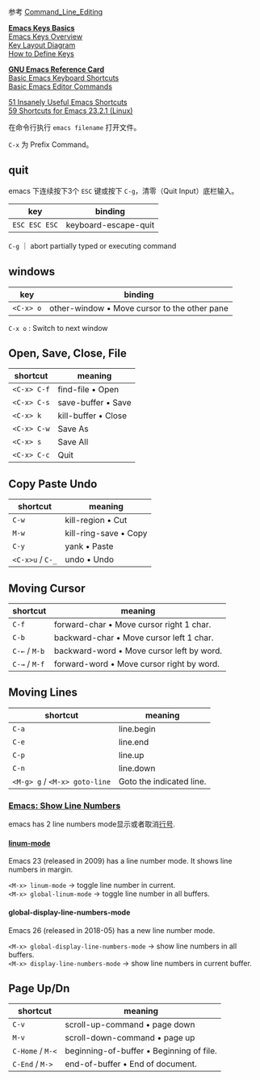 
参考 [Command_Line_Editing](https://github.com/fan2/Linux-Notes/blob/master/shell/manual/Command_Line_Editing.md)

[**Emacs Keys Basics**](http://ergoemacs.org/emacs/emacs_keys_basics.html)  
[Emacs Keys Overview](http://ergoemacs.org/emacs/emacs_keybinding_overview.html)  
[Key Layout Diagram](http://ergoemacs.org/emacs/emacs_kb_shortcuts.html)  
[How to Define Keys](http://ergoemacs.org/emacs/keyboard_shortcuts.html)  

[**GNU Emacs Reference Card**](https://www.gnu.org/software/emacs/refcards/pdf/refcard.pdf)  
[Basic Emacs Keyboard Shortcuts](http://www.stat.rice.edu/~bhatticr/tutorials/EmacsShortcuts.pdf)  
[Basic Emacs Editor Commands](https://www.cs.colostate.edu/helpdocs/emacs.html)  

[51 Insanely Useful Emacs Shortcuts](http://www.grokcode.com/207/51-insanely-useful-emacs-shortcuts/)  
[59 Shortcuts for Emacs 23.2.1 (Linux)](https://shortcutworld.com/Emacs/linux/Emacs_23.2.1_Shortcuts)  

在命令行执行 `emacs filename` 打开文件。

`C-x` 为 Prefix Command。

## quit

emacs 下连续按下3个 `ESC` 键或按下 `C-g`，清零（Quit Input）底栏输入。

key            | binding
---------------|--------
`ESC ESC ESC`  | keyboard-escape-quit
`C-g`          ｜ abort partially typed or executing command

## windows

key              | binding
-----------------|-------
`<C-x> o`        | other-window • Move cursor to the other pane

`C-x o` : Switch to next window

## Open, Save, Close, File

shortcut          | meaning
------------------|----------
`<C-x> C-f`       | find-file • Open
`<C-x> C-s`       | save-buffer • Save
`<C-x> k`         | kill-buffer • Close
`<C-x> C-w`       | Save As
`<C-x> s`         | Save All
`<C-x> C-c`       | Quit

## Copy Paste Undo

shortcut          | meaning
------------------|----------
`C-w`             | kill-region • Cut
`M-w`             | kill-ring-save • Copy
`C-y`             | yank • Paste
`<C-x>u` / `C-_`  | undo • Undo

## Moving Cursor

shortcut          | meaning
------------------|----------
`C-f`             | forward-char • Move cursor right 1 char.
`C-b`             | backward-char • Move cursor left 1 char.
`C-←` / `M-b`     | backward-word • Move cursor left by word.
`C-→` / `M-f`     | forward-word • Move cursor right by word.

## Moving Lines

shortcut          | meaning
------------------|----------
`C-a`             | line.begin
`C-e`             | line.end
`C-p`             | line.up
`C-n`             | line.down
`<M-g> g` / `<M-x> goto-line` | Goto the indicated line.

### [Emacs: Show Line Numbers](http://ergoemacs.org/emacs/emacs_line_number_mode.html)

emacs has 2 line numbers mode显示或者取消[行号](https://blog.csdn.net/dghggij/article/details/84191532).

#### [linum-mode](https://blog.csdn.net/dghggij/article/details/84191532)

Emacs 23 (released in 2009) has a line number mode. It shows line numbers in margin.

`<M-x> linum-mode` → toggle line number in current.  
`<M-x> global-linum-mode` → toggle line number in all buffers.  

#### global-display-line-numbers-mode

Emacs 26 (released in 2018-05) has a new line number mode.

`<M-x> global-display-line-numbers-mode` → show line numbers in all buffers.  
`<M-x> display-line-numbers-mode` → show line numbers in current buffer.  

## Page Up/Dn

shortcut          | meaning
------------------|----------
`C-v`             | scroll-up-command • page down
`M-v`             | scroll-down-command • page up
`C-Home` / `M-<`  | beginning-of-buffer • Beginning of file.
`C-End` / `M->`   | end-of-buffer • End of document.
